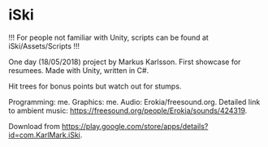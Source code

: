 # iSki

!!! For people not familiar with Unity, scripts can be found at iSki/Assets/Scripts !!!

One day (18/05/2018) project by Markus Karlsson. First showcase for resumees. Made with Unity, written in C#. 

Hit trees for bonus points but watch out for stumps. 

Programming: me. Graphics: me. Audio: Erokia/freesound.org. Detailed link to ambient music: https://freesound.org/people/Erokia/sounds/424319. 

Download from https://play.google.com/store/apps/details?id=com.KarlMark.iSki.
